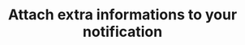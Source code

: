 ---
permalink: /docs/advanced/stamps/
title: Attach extra informations to your notification
published_at: 2020-11-28
updated_at: 2020-11-28
---